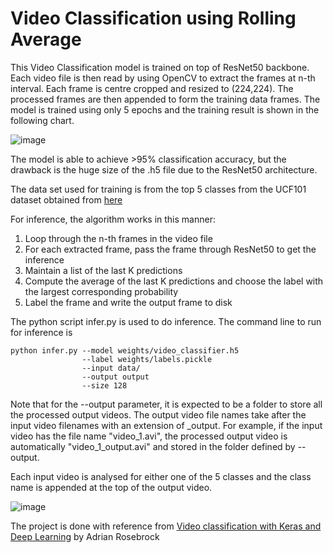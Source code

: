 # Video Classification using Rolling Average

This Video Classification model is trained on top of ResNet50 backbone. Each video file is then read by using OpenCV to extract the frames at n-th interval. Each frame is centre cropped and resized to (224,224). The processed frames are then appended to form the training data frames. The model is trained using only 5 epochs and the training result is shown in the following chart.

![image](https://user-images.githubusercontent.com/6497242/139039227-97fb1d40-6f9e-4989-90db-5dcf77b6ac53.png)

The model is able to achieve >95% classification accuracy, but the drawback is the huge size of the .h5 file due to the ResNet50 architecture.

The data set used for training is from the top 5 classes from the UCF101 dataset obtained from [here](https://www.crcv.ucf.edu/data/UCF101.php)

For inference, the algorithm works in this manner:
1. Loop through the n-th frames in the video file
2. For each extracted frame, pass the frame through ResNet50 to get the inference
3. Maintain a list of the last K predictions
4. Compute the average of the last K predictions and choose the label with the largest corresponding probability
5. Label the frame and write the output frame to disk

The python script infer.py is used to do inference. The command line to run for inference is

```
python infer.py --model weights/video_classifier.h5  
                --label weights/labels.pickle 
                --input data/ 
                --output output 
                --size 128
```

Note that for the --output parameter, it is expected to be a folder to store all the processed output videos. The output video file names take after the input video filenames with an extension of _output. For example, if the input video has the file name "video_1.avi", the processed output video is automatically "video_1_output.avi" and stored in the folder defined by --output. 

Each input video is analysed for either one of the 5 classes and the class name is appended at the top of the output video.

![image](https://user-images.githubusercontent.com/6497242/139041505-a84bc584-f481-4495-8e43-bfc6ed7bace3.png)

The project is done with reference from [Video classification with Keras and Deep Learning](https://www.pyimagesearch.com/2019/07/15/video-classification-with-keras-and-deep-learning/) by Adrian Rosebrock 
